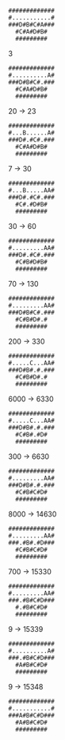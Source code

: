

```
#############
#...........#
###D#B#C#A###
  #C#A#D#B#
  #########
```
3

```
#############
#..........A#
###D#B#C#.###
  #C#A#D#B#
  #########
```

20
-> 23

```
#############
#...B......A#
###D#.#C#.###
  #C#A#D#B#
  #########
```
7
-> 30


```
#############
#...B.....AA#
###D#.#C#.###
  #C#.#D#B#
  #########
```
30
-> 60


```
#############
#.........AA#
###D#.#C#.###
  #C#B#D#B#
  #########
```

70
-> 130

```
#############
#.........AA#
###D#B#C#.###
  #C#B#D#.#
  #########
```

200
-> 330

```
#############
#.....C...AA#
###D#B#.#.###
  #C#B#D#.#
  #########
```
6000
-> 6330

```
#############
#.....C...AA#
###D#B#.#.###
  #C#B#.#D#
  #########
```

300
-> 6630

```
#############
#.........AA#
###D#B#.#.###
  #C#B#C#D#
  #########
```

8000
-> 14630

```
#############
#.........AA#
###.#B#.#D###
  #C#B#C#D#
  #########
```

700
-> 15330


```
#############
#.........AA#
###.#B#C#D###
  #.#B#C#D#
  #########
```

9
-> 15339

```
#############
#..........A#
###.#B#C#D###
  #A#B#C#D#
  #########
```

9
-> 15348

```
#############
#...........#
###A#B#C#D###
  #A#B#C#D#
  #########
```
